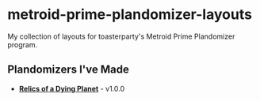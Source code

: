 # metroid-prime-plandomizer-layouts

My collection of layouts for toasterparty's Metroid Prime Plandomizer program.

## Plandomizers I've Made

* **[Relics of a Dying Planet](https://github.com/BashPrime/metroid-prime-plandomizer-layouts/tree/main/Relics%20of%20a%20Dying%20Planet)** - v1.0.0
